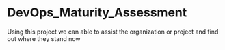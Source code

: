 # DevOps_Maturity_Assessment
Using this project we can able to assist the organization or project and find out where they stand now
